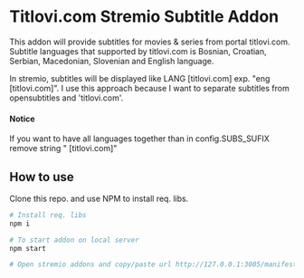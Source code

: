 # Titlovi.com Stremio Subtitle Addon

This addon will provide subtitles for movies & series from portal titlovi.com.
Subtitle languages that supported by titlovi.com is Bosnian, Croatian, Serbian, Macedonian, Slovenian and English language.

In stremio, subtitles will be displayed like LANG [titlovi.com] exp. "eng [titlovi.com]".
I use this approach because I want to separate subtitles from opensubtitles and 'titlovi.com'.

#### Notice
If you want to have all languages together than in config.SUBS_SUFIX remove string " [titlovi.com]"

## How to use

Clone this repo. and use NPM to install req. libs.

```bash
# Install req. libs
npm i

# To start addon on local server
npm start

# Open stremio addons and copy/paste url http://127.0.0.1:3005/manifest.json
```